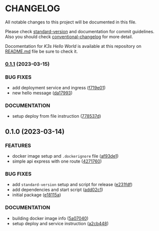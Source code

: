# CHANGELOG

All notable changes to this project will be documented in this file.

Please check [standard-version](https://github.com/conventional-changelog/standard-version)
and documentation for commit guidelines. Also you should check
[conventional-changelog](https://github.com/mdsanima/conventional-changelog) for more detail.

Docomentation for _K3s Hello World_ is available at this repository on [README.md](README.md)
file be sure to check it.

### [0.1.1](https://github.com/mdsanima-lab/k3s-kube-demo/compare/@apps/k3s-hello-world@0.1.0...@apps/k3s-hello-world@0.1.1) (2023-03-15)


### BUG FIXES

* add deployment service and ingress ([f719e01](https://github.com/mdsanima-lab/k3s-kube-demo/commit/f719e01b5a569e72749862391d9f9fea2e1be9be))
* new hello message ([da17993](https://github.com/mdsanima-lab/k3s-kube-demo/commit/da179937336413c9a4a0fd9aa5ce2d1be8778e9f))


### DOCUMENTATION

* setup deploy from file instruction ([778537d](https://github.com/mdsanima-lab/k3s-kube-demo/commit/778537d8020adcda916634d7b392c27553b5ce47))

## 0.1.0 (2023-03-14)


### FEATURES

* docker image setup and `.dockerignore` file ([af93de1](https://github.com/mdsanima-lab/k3s-kube-demo/commit/af93de152e578a4a428bbc7498214ca8d7d3a256))
* simple api express with one route ([4271760](https://github.com/mdsanima-lab/k3s-kube-demo/commit/4271760eb0033ecf26ec8cdbcf1a5fe35b1c1d12))


### BUG FIXES

* add `standard-version` setup and script for release ([e231fdf](https://github.com/mdsanima-lab/k3s-kube-demo/commit/e231fdf2407ab497f54043591264e199ebe4ea91))
* add dependencies and start script ([add02c1](https://github.com/mdsanima-lab/k3s-kube-demo/commit/add02c1a1168d7bf1f594c17418f53f4c399306b))
* initial package ([e18115a](https://github.com/mdsanima-lab/k3s-kube-demo/commit/e18115abb545b3026f467137503575611ebb1bd1))


### DOCUMENTATION

* building docker image info ([5a07040](https://github.com/mdsanima-lab/k3s-kube-demo/commit/5a07040cd9f997216526b668f8b96495ccabfcc4))
* setup deploy and service instruction ([a2cb448](https://github.com/mdsanima-lab/k3s-kube-demo/commit/a2cb44812df531887a91deceafb00666a86d910e))
